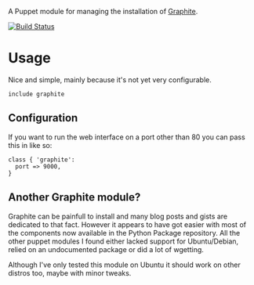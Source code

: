 A Puppet module for managing the installation of
[Graphite](http://graphite.wikidot.com/).

[![Build
Status](https://secure.travis-ci.org/gds-operations/puppet-graphite.png)](http://travis-ci.org/gds-operations/puppet-graphite)

# Usage

Nice and simple, mainly because it's not yet very configurable.

    include graphite

## Configuration

If you want to run the web interface on a port other than 80 you can
pass this in like so:

    class { 'graphite':
      port => 9000,
    }

## Another Graphite module?

Graphite can be painfull to install and many blog posts and gists are
dedicated to that fact. However it appears to have got easier with most
of the components now available in the Python Package repository. All
the other puppet modules I found either lacked support for
Ubuntu/Debian, relied on an undocumented package or did a lot of
wgetting. 

Although I've only tested this module on Ubuntu it should work on other
distros too, maybe with minor tweaks.
